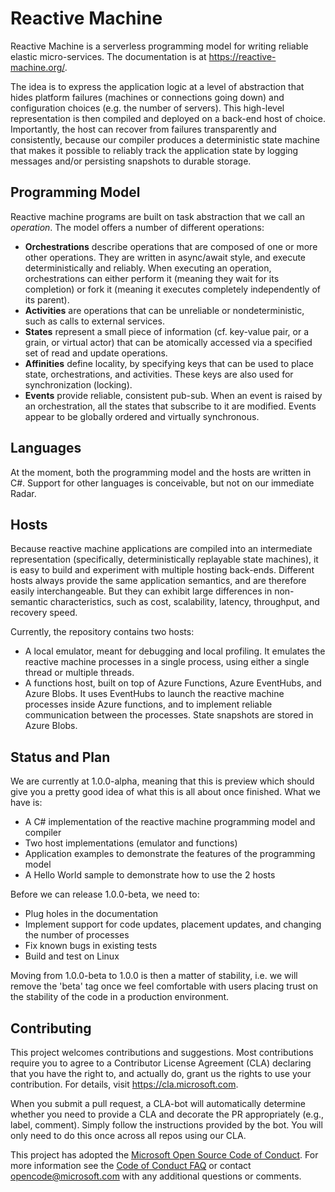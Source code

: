 
# Reactive Machine

Reactive Machine is a serverless programming model for writing reliable elastic micro-services.
The documentation is at <https://reactive-machine.org/>.

The idea is to express the application logic at a level of abstraction that hides platform failures (machines or connections going down) and configuration choices (e.g. the number of servers). This high-level representation is then compiled and deployed on a back-end host of choice. Importantly, the host can recover from failures transparently and consistently, because our compiler produces a deterministic state machine that makes it possible to reliably track the application state by logging messages and/or persisting snapshots to durable storage.

## Programming Model

Reactive machine programs are built on task abstraction that we call an _operation_. The model offers a number of different operations:

- **Orchestrations** describe operations that are composed of one or more other operations. They are written in async/await style, and execute deterministically and reliably. When executing an operation, orchestrations can either perform it (meaning they wait for its completion) or fork it (meaning it executes completely independently of its parent).
- **Activities** are operations that can be unreliable or nondeterministic, such as calls to external services.
- **States** represent a small piece of information (cf. key-value pair, or a grain, or virtual actor) that can be atomically accessed via a specified set of read and update operations.
- **Affinities** define locality, by specifying keys that can be used to place state, orchestrations, and activities. These keys are also used for synchronization (locking).
- **Events** provide reliable, consistent pub-sub. When an event is raised by an orchestration, all the states that subscribe to it are modified. Events appear to be globally ordered and virtually synchronous.

## Languages

At the moment, both the programming model and the hosts are written in C#. Support for other languages is conceivable, but not on our immediate Radar.

## Hosts

Because reactive machine applications are compiled into an intermediate representation (specifically, deterministically replayable state machines), it is easy to build and experiment with multiple hosting back-ends. Different hosts always provide the same application semantics, and are therefore easily interchangeable. But they can exhibit large differences in non-semantic characteristics, such as cost, scalability, latency, throughput, and recovery speed.

Currently, the repository contains two hosts:

- A local emulator, meant for debugging and local profiling. It emulates the reactive machine processes in a single process, using either a single thread or multiple threads.
- A functions host, built on top of Azure Functions, Azure EventHubs, and Azure Blobs. It uses EventHubs to launch the reactive machine processes inside Azure functions, and to implement reliable communication between the processes. State snapshots are stored in Azure Blobs.

## Status and Plan

We are currently at 1.0.0-alpha, meaning that this is preview which should give you a pretty good idea of what this is all about once finished. What we have is:

- A C# implementation of the reactive machine programming model and compiler
- Two host implementations (emulator and functions)
- Application examples to demonstrate the features of the programming model
- A Hello World sample to demonstrate how to use the 2 hosts

Before we can release 1.0.0-beta, we need to:

- Plug holes in the documentation
- Implement support for code updates, placement updates, and changing the number of processes
- Fix known bugs in existing tests
- Build and test on Linux

Moving from 1.0.0-beta to 1.0.0 is then a matter of stability, i.e. we will remove the 'beta' tag once we feel comfortable with users placing trust on the stability of the code in a production environment.

## Contributing

This project welcomes contributions and suggestions.  Most contributions require you to agree to a
Contributor License Agreement (CLA) declaring that you have the right to, and actually do, grant us
the rights to use your contribution. For details, visit https://cla.microsoft.com.

When you submit a pull request, a CLA-bot will automatically determine whether you need to provide
a CLA and decorate the PR appropriately (e.g., label, comment). Simply follow the instructions
provided by the bot. You will only need to do this once across all repos using our CLA.

This project has adopted the [Microsoft Open Source Code of Conduct](https://opensource.microsoft.com/codeofconduct/).
For more information see the [Code of Conduct FAQ](https://opensource.microsoft.com/codeofconduct/faq/) or
contact [opencode@microsoft.com](mailto:opencode@microsoft.com) with any additional questions or comments.
